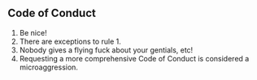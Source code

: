 Code of Conduct
---

1. Be nice!
2. There are exceptions to rule 1.
3. Nobody gives a flying fuck about your gentials, etc!
4. Requesting a more comprehensive Code of Conduct is considered a microaggression.
